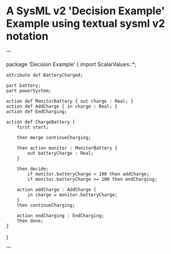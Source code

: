 # A SysML v2 'Decision Example' Example using textual sysml v2 notation

'''

package 'Decision Example' {
	import ScalarValues::*;
	
	attribute def BatteryCharged;
	
	part battery;
	part powerSystem;
	
	action def MonitorBattery { out charge : Real; }
	action def AddCharge { in charge : Real; }
	action def EndCharging;
	
	action def ChargeBattery {
		first start;

		then merge continueCharging;
		
		then action monitor : MonitorBattery {
			out batteryCharge : Real;
		}
		
		then decide;
			if monitor.batteryCharge < 100 then addCharge;
			if monitor.batteryCharge >= 100 then endCharging;
			
		action addCharge : AddCharge {
			in charge = monitor.batteryCharge;
		}
		then continueCharging;
		
		action endCharging : EndCharging;
		then done;
	}
}

'''